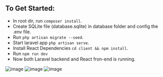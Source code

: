 ## To Get Started:
- In root dir, run `composer install`.
- Create SQLite file (database.sqlite) in database folder and config the .env file.
- Run `php artisan migrate --seed`.
- Start laravel app `php artisan serve`.
- Install React Dependencies `cd client && npm install`.
- Run `npm run dev`
- Now both Laravel backend and React fron-end is running.

![image](https://github.com/beelalamin/React-laravel-crud/assets/42135526/88b5de58-c90d-4e9d-953c-75a01226d7fd)
![image](https://github.com/beelalamin/React-laravel-crud/assets/42135526/f71df28d-0818-41a5-842e-7dd070bf53f4)
![image](https://github.com/beelalamin/React-laravel-crud/assets/42135526/286b6cb1-c3da-4777-b6e8-53896572581c)

